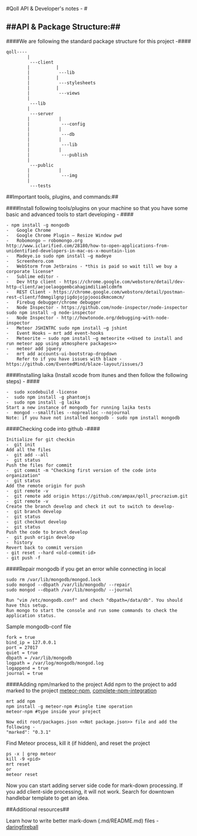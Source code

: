 #Qoll API & Developer's notes - #





##API & Package Structure:##
------------------------------------
####We are following the standard package structure for this project -####
```
qoll----
		|
		 ---client
		| 		   |
		| 		    ---lib
		| 		   |
		| 		    ---stylesheets
		| 		   |
		| 		    ---views
		|
		 ---lib
		|
		 ---server
		| 			|
		| 			 ---config
		| 			|
		| 			 ---db
		| 			|
		| 			 ---lib
		| 			|
		| 			 ---publish
		|
		 ---public
		| 			|
		| 			 ---img
		|
		 ---tests

```





##Important tools, plugins, and commands:##


####Install following tools/plugins on your machine so that you have some basic and advanced tools to start developing - ####

```
- npm install -g mongodb
-	Google Chrome
-	Google Chrome Plugin – Resize Window pwd
-	Robomongo – robomongo.org
http://www.iclarified.com/28180/how-to-open-applications-from-unidentified-developers-in-mac-os-x-mountain-lion 
-	Madeye.io sudo npm install –g madeye
-	Screenhero.com
-	WebStorm from Jetbrains - *this is paid so wait till we buy a corporate license*
-   Sublime editor - 
-	Dev http client - https://chrome.google.com/webstore/detail/dev-http-client/aejoelaoggembcahagimdiliamlcdmfm 
-	REST Client - https://chrome.google.com/webstore/detail/postman-rest-client/fdmmgilgnpjigdojojpjoooidkmcomcm/ 
-	Firebug debugger/chrome debugger
-	Node Inspector - https://github.com/node-inspector/node-inspector sudo npm install -g node-inspector
-	Node Inspector - http://howtonode.org/debugging-with-node-inspector
-	Meteor JSHINTRC sudo npm install –g jshint
-	Event Hooks – mrt add event-hooks
-	Meteorite – sudo npm install –g meteorite <<Used to install and run meteor app using atmosphere packages>>
-   meteor add jquery
-   mrt add accounts-ui-bootstrap-dropdown
	Refer to if you have issues with blaze - https://github.com/EventedMind/blaze-layout/issues/3
```


####Installing laika (Install xcode from itunes and then follow the following steps) - ####
```
-  sudo xcodebuild -license
-  sudo npm install -g phantomjs
-  sudo npm install -g laika
Start a new instance of mongodb for running laika tests
-  mongod --smallfiles --noprealloc --nojournal
Note: if you have not installed mongodb - sudo npm install mongodb
```



####Checking code into github -####
```
Initialize for git checkin
-  git init
Add all the files
-  git add --all
-  git status
Push the files for commit
-  git commit -m "Checking first version of the code into organization"
-  git status
Add the remote origin for push
-  git remote -v
-  git remote add origin https://github.com/ampax/qoll_procrazium.git
-  git remote -v
Create the branch develop and check it out to switch to develop- 
-  git branch develop
-  git status
-  git checkout develop
-  git status
Push the code to branch develop
-  git push origin develop
-  history
Revert back to commit version
- git reset --hard <old-commit-id>
- git push -f
```

####Repair mongodb if you get an error while connecting in local
```
sudo rm /var/lib/mongodb/mongod.lock
sudo mongod --dbpath /var/lib/mongodb/ --repair
sudo mongod --dbpath /var/lib/mongodb/ --journal

Run "vim /etc/mongodb.conf" and chech "dbpath=/data/db". You should have this setup.
Run mongo to start the console and run some commands to check the application status.
```
Sample mongodb-conf file
```
fork = true
bind_ip = 127.0.0.1
port = 27017
quiet = true
dbpath = /var/lib/mongodb
logpath = /var/log/mongodb/mongod.log
logappend = true
journal = true
```


####Adding npm/marked to the project
Add npm to the project to add marked to the project [meteor-npm], [complete-npm-integration]
```
mrt add npm
npm install -g meteor-npm #single time operation
meteor-npm #type inside your project

Now edit root/packages.json <<Not package.json>> file and add the following - 
"marked": "0.3.1" 
```

Find Meteor process, kill it (if hidden), and reset the project
```
ps -x | grep meteor
kill -9 <pid>
mrt reset
or
meteor reset
```

Now you can start adding server side code for mark-down processing. If you add client-side processing, it
will not work. Search for downtown handlebar template to get an idea.


##Additional resources##

Learn how to write better mark-down (.md/README.md) files - [daringfireball]

[daringfireball]: http://daringfireball.net/projects/markdown/syntax "Write Better Markdown"
[meteor-npm]: https://github.com/arunoda/meteor-npm "Add npm to meteor"
[complete-npm-integration]: http://meteorhacks.com/complete-npm-integration-for-meteor.html "Complete Npm Integration"
